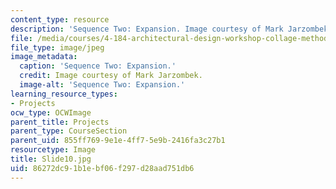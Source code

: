 ```yaml
---
content_type: resource
description: 'Sequence Two: Expansion. Image courtesy of Mark Jarzombek.'
file: /media/courses/4-184-architectural-design-workshop-collage-method-and-form-spring-2004/86272dc91b1ebf06f297d28aad751db6_Slide10.jpg
file_type: image/jpeg
image_metadata:
  caption: 'Sequence Two: Expansion.'
  credit: Image courtesy of Mark Jarzombek.
  image-alt: 'Sequence Two: Expansion.'
learning_resource_types:
- Projects
ocw_type: OCWImage
parent_title: Projects
parent_type: CourseSection
parent_uid: 855ff769-9e1e-4ff7-5e9b-2416fa3c27b1
resourcetype: Image
title: Slide10.jpg
uid: 86272dc9-1b1e-bf06-f297-d28aad751db6
---
```

